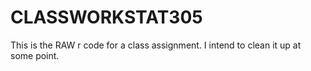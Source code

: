 CLASSWORKSTAT305
================

This is the RAW r code for a class assignment. I intend to clean it up at some point. 
